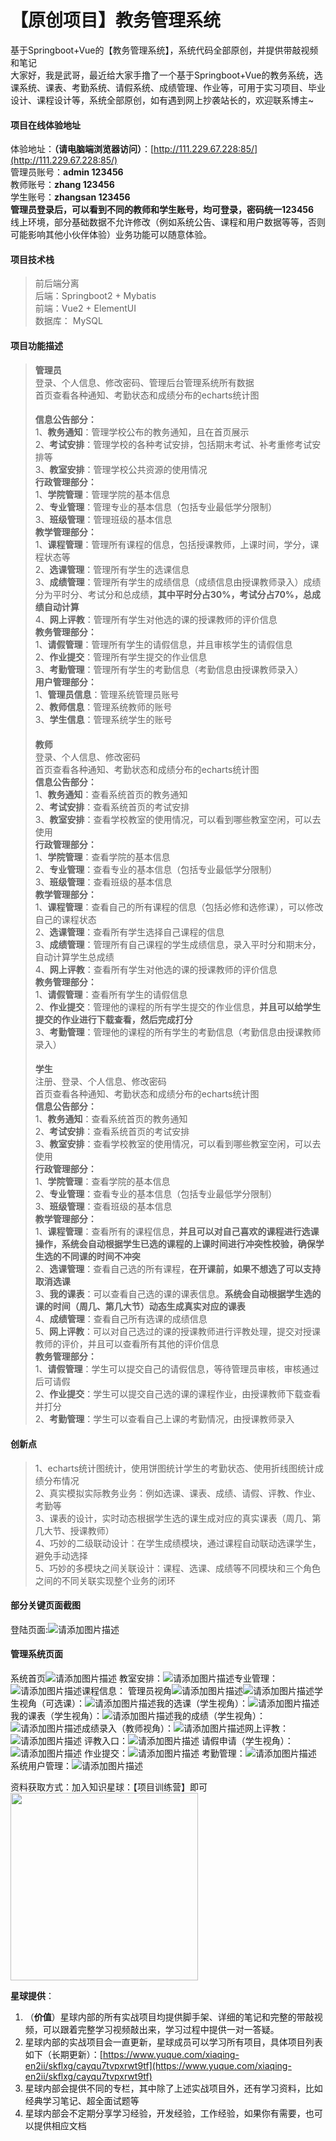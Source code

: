 # 【原创项目】教务管理系统
基于Springboot+Vue的【教务管理系统】，系统代码全部原创，并提供带敲视频和笔记  
大家好，我是武哥，最近给大家手撸了一个基于Springboot+Vue的教务系统，选课系统、课表、考勤系统、请假系统、成绩管理、作业等，可用于实习项目、毕业设计、课程设计等，系统全部原创，如有遇到网上抄袭站长的，欢迎联系博主~  

#### 项目在线体验地址  
体验地址：**（请电脑端浏览器访问）**：[http://111.229.67.228:85/](http://111.229.67.228:85/)  
管理员账号：**admin 123456**    
教师账号：**zhang 123456**  
学生账号：**zhangsan 123456**    
**管理员登录后，可以看到不同的教师和学生账号，均可登录，密码统一123456**  
线上环境，部分基础数据不允许修改（例如系统公告、课程和用户数据等等，否则可能影响其他小伙伴体验）业务功能可以随意体验。  

#### 项目技术栈 
> 前后端分离  
> 后端：Springboot2 + Mybatis  
> 前端：Vue2 + ElementUI  
> 数据库： MySQL  

#### 项目功能描述  

>**管理员**  
>登录、个人信息、修改密码、管理后台管理系统所有数据  
>首页查看各种通知、考勤状态和成绩分布的echarts统计图 
>####   
>**信息公告部分：**  
>1、**教务通知**：管理学校公布的教务通知，且在首页展示  
>2、**考试安排**：管理学校的各种考试安排，包括期末考试、补考重修考试安排等  
>3、**教室安排**：管理学校公共资源的使用情况  
>**行政管理部分：**  
>1、**学院管理**：管理学院的基本信息  
>2、**专业管理**：管理专业的基本信息（包括专业最低学分限制）  
>3、**班级管理**：管理班级的基本信息  
>**教学管理部分：**  
>1、**课程管理**：管理所有课程的信息，包括授课教师，上课时间，学分，课程状态等  
>2、**选课管理**：管理所有学生的选课信息  
>3、**成绩管理**：管理所有学生的成绩信息（成绩信息由授课教师录入）成绩分为平时分、考试分和总成绩，**其中平时分占30%，考试分占70%，总成绩自动计算**  
>4、**网上评教**：管理所有学生对他选的课的授课教师的评价信息  
**教务管理部分：**  
>1、**请假管理**：管理所有学生的请假信息，并且审核学生的请假信息  
>2、**作业提交**：管理所有学生提交的作业信息  
>3、**考勤管理**：管理所有学生的考勤信息（考勤信息由授课教师录入）  
>**用户管理部分：**  
>1、**管理员信息**：管理系统管理员账号  
>2、**教师信息**：管理系统教师的账号  
>3、**学生信息**：管理系统学生的账号  
>####   
>**教师**  
>登录、个人信息、修改密码  
>首页查看各种通知、考勤状态和成绩分布的echarts统计图  
>**信息公告部分：**  
>1、**教务通知**：查看系统首页的教务通知  
>2、**考试安排**：查看系统首页的考试安排  
>3、**教室安排**：查看学校教室的使用情况，可以看到哪些教室空闲，可以去使用  
>**行政管理部分：**  
>1、**学院管理**：查看学院的基本信息  
>2、**专业管理**：查看专业的基本信息（包括专业最低学分限制）  
>3、**班级管理**：查看班级的基本信息  
>**教学管理部分：**  
>1、**课程管理**：查看自己的所有课程的信息（包括必修和选修课），可以修改自己的课程状态  
>2、**选课管理**：查看所有学生选择自己课程的信息  
>3、**成绩管理**：管理所有自己课程的学生成绩信息，录入平时分和期末分，自动计算学生总成绩  
>4、**网上评教**：查看所有学生对他选的课的授课教师的评价信息  
>**教务管理部分：**  
>1、**请假管理**：查看所有学生的请假信息  
>2、**作业提交**：管理他的课程的所有学生提交的作业信息，**并且可以给学生提交的作业进行下载查看，然后完成打分**  
>3、**考勤管理**：管理他的课程的所有学生的考勤信息（考勤信息由授课教师录入）  
>####   
>**学生**  
>注册、登录、个人信息、修改密码  
>首页查看各种通知、考勤状态和成绩分布的echarts统计图  
>**信息公告部分：**  
>1、**教务通知**：查看系统首页的教务通知  
>2、**考试安排**：查看系统首页的考试安排  
>3、**教室安排**：查看学校教室的使用情况，可以看到哪些教室空闲，可以去使用  
>**行政管理部分：**  
>1、**学院管理**：查看学院的基本信息  
>2、**专业管理**：查看专业的基本信息（包括专业最低学分限制）  
>3、**班级管理**：查看班级的基本信息  
>**教学管理部分：**  
>1、**课程管理**：查看所有的课程信息，**并且可以对自己喜欢的课程进行选课操作，系统会自动根据学生已选的课程的上课时间进行冲突性校验，确保学生选的不同课的时间不冲突**  
>2、**选课管理**：查看自己选的所有课程，**在开课前，如果不想选了可以支持取消选课**  
>3、**我的课表**：可以查看自己选的课的课表信息。**系统会自动根据学生选的课的时间（周几、第几大节）动态生成真实对应的课表**  
>4、**成绩管理**：查看自己所有选课的成绩信息  
>5、**网上评教**：可以对自己选过的课的授课教师进行评教处理，提交对授课教师的评价，并且可以查看所有其他的评价信息  
>**教务管理部分：**  
>1、**请假管理**：学生可以提交自己的请假信息，等待管理员审核，审核通过后可请假  
>2、**作业提交**：学生可以提交自己选的课的课程作业，由授课教师下载查看并打分  
>2、**考勤管理**：学生可以查看自己上课的考勤情况，由授课教师录入  


#### 创新点  
> 1、echarts统计图统计，使用饼图统计学生的考勤状态、使用折线图统计成绩分布情况  
> 2、真实模拟实际教务业务：例如选课、课表、成绩、请假、评教、作业、考勤等  
> 3、课表的设计，实时动态根据学生选的课生成对应的真实课表（周几、第几大节、授课教师）  
> 4、巧妙的二级联动设计：在学生成绩模块，通过课程自动联动选课学生，避免手动选择  
> 5、巧妙的多模块之间关联设计：课程、选课、成绩等不同模块和三个角色之间的不同关联实现整个业务的闭环  
#### 部分关键页面截图  
登陆页面:![请添加图片描述](https://img-blog.csdnimg.cn/direct/3770352bc6614a1f9231e19793648bfb.png)
#### 管理系统页面  
系统首页![请添加图片描述](https://img-blog.csdnimg.cn/direct/105184f7015442508b2b68ae18856be3.png)
教室安排：![请添加图片描述](https://img-blog.csdnimg.cn/direct/ca809d629d8c4fa1be360606a7a8c09e.png)专业管理：![请添加图片描述](https://img-blog.csdnimg.cn/direct/e22faa904bce46278cf2ade5fde031af.png)课程信息：
管理员视角![请添加图片描述](https://img-blog.csdnimg.cn/direct/e8c3940ad1184c4ab19cc833086a11dc.png)![请添加图片描述](https://img-blog.csdnimg.cn/direct/78cb99e4934142888f6708306c88ceec.png)学生视角（可选课）：![请添加图片描述](https://img-blog.csdnimg.cn/direct/92267b3431e94cd18762b1902e1ffebe.png)我的选课（学生视角）：![请添加图片描述](https://img-blog.csdnimg.cn/direct/c07215fa35c645feb27e60f9341acee6.png)我的课表（学生视角）：![请添加图片描述](https://img-blog.csdnimg.cn/direct/9bc874751f214715a7cedcc695bae6b1.png)我的成绩（学生视角）：![请添加图片描述](https://img-blog.csdnimg.cn/direct/4451588873f345b0aa8f90547c544087.png)成绩录入（教师视角）：![请添加图片描述](https://img-blog.csdnimg.cn/direct/2244d6c40a5d415c9feba8d3e68fbb85.png)网上评教：![请添加图片描述](https://img-blog.csdnimg.cn/direct/b2d031bce99c4a82a4eeb660d525c5bd.png)
评教入口：![请添加图片描述](https://img-blog.csdnimg.cn/direct/6958157d3a8541fd9ac8862afd3730ca.png)
请假申请（学生视角）：![请添加图片描述](https://img-blog.csdnimg.cn/direct/4f0969025147462985bcf8d18f1b787d.png)
作业提交：![请添加图片描述](https://img-blog.csdnimg.cn/direct/27a3590e3111429bb43bab788b6ffe4f.png)
考勤管理：![请添加图片描述](https://img-blog.csdnimg.cn/direct/74dbfeda4cea44a59f8b08c1a3b414dc.png)
系统用户管理：![请添加图片描述](https://img-blog.csdnimg.cn/direct/9803613f0c3a4f27a3aa202101ed822c.png)

资料获取方式：加入知识星球：【项目训练营】即可  
<img src="https://img-blog.csdnimg.cn/direct/44f688415c0c47cc81ad08a1f275e6a4.png" width="300px" />

**星球提供**：  

1. （**价值**）星球内部的所有实战项目均提供脚手架、详细的笔记和完整的带敲视频，可以跟着完整学习视频敲出来，学习过程中提供一对一答疑。  
2. 星球内部的实战项目会一直更新，星球成员可以学习所有项目，具体项目列表如下（长期更新）：[https://www.yuque.com/xiaqing-en2ii/skflxg/cayqu7tvpxrwt9tf](https://www.yuque.com/xiaqing-en2ii/skflxg/cayqu7tvpxrwt9tf)  
3. 星球内部会提供不同的专栏，其中除了上述实战项目外，还有学习资料，比如经典学习笔记、超全面试题等  
4. 星球内部会不定期分享学习经验，开发经验，工作经验，如果你有需要，也可以提供相应文档    
